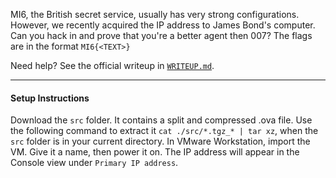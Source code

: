 MI6, the British secret service, usually has very strong configurations. However, we recently acquired the IP address to James Bond's computer. Can you hack in and prove that you're a better agent then 007? The flags are in the format `MI6{<TEXT>}`

Need help? See the official writeup in [`WRITEUP.md`](WRITEUP.md).

---
#### Setup Instructions
Download the `src` folder. It contains a split and compressed .ova file. Use the following command to extract it `cat ./src/*.tgz_* | tar xz`, when the `src` folder is in your current directory. In VMware Workstation, import the VM. Give it a name, then power it on. The IP address will appear in the Console view under `Primary IP address`.